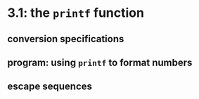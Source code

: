 # 3.1: the `printf` function

## conversion specifications
## program: using `printf` to format numbers


<code-block lang="c" src="tprintf.c"/>

## escape sequences
